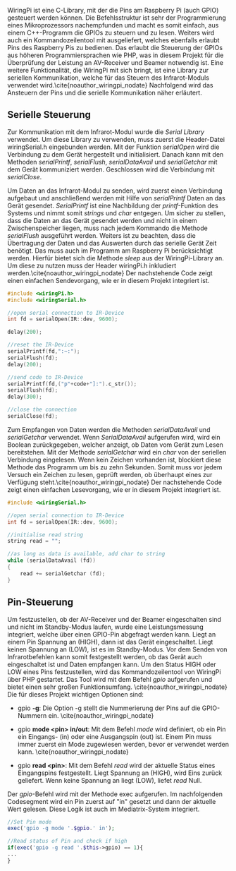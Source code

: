 WiringPi ist eine C-Library, mit der die Pins am Raspberry Pi (auch GPIO) gesteuert werden können.
Die Befehlsstruktur ist sehr der Programmierung eines Mikroprozessors nachempfunden und 
macht es somit einfach, aus einem C++-Programm die GPIOs zu steuern und zu lesen.
Weiters wird auch ein Kommandozeilentool mit ausgeliefert, welches ebenfalls erlaubt Pins des Raspberry Pis zu bedienen.
Das erlaubt die Steuerung der GPIOs aus höheren Programmiersprachen wie PHP, was in diesem Projekt für die Überprüfung der 
Leistung an AV-Receiver und Beamer notwendig ist.
Eine weitere Funktionalität, die WiringPi mit sich bringt, 
ist eine Library zur seriellen Kommunikation, welche für das Steuern des Infrarot-Moduls verwendet wird.\cite{noauthor_wiringpi_nodate}
Nachfolgend wird das Ansteuern der Pins und die serielle Kommunikation näher erläutert.

## Serielle Steuerung
Zur Kommunikation mit dem Infrarot-Modul wurde die *Serial Library* verwendet.
Um diese Library zu verwenden, muss zuerst die Header-Datei wiringSerial.h eingebunden werden.
Mit der Funktion *serialOpen* wird die Verbindung zu dem Gerät hergestellt und initialisiert.
Danach kann mit den Methoden *serialPrintf*, *serialFlush*, *serialDataAvail* und *serialGetchar* mit dem Gerät kommuniziert werden.
Geschlossen wird die Verbindung mit *serialClose*.

Um Daten an das Infrarot-Modul zu senden, wird zuerst einen Verbindung aufgebaut und 
anschließend werden mit Hilfe von *serialPrintf* Daten an das Gerät gesendet.
*SerialPrintf* ist eine Nachbildung der *printf*-Funktion des Systems und 
nimmt somit *strings* und *char* entgegen.
Um sicher zu stellen, dass die Daten an das Gerät gesendet werden und nicht in einem Zwischenspeicher liegen, 
muss nach jedem Kommando die Methode *serialFlush* ausgeführt werden.
Weiters ist zu beachten, dass die Übertragung der Daten und das Auswerten durch das serielle Gerät Zeit benötigt.
Das muss auch im Programm am Raspberry Pi berücksichtigt werden. 
Hierfür bietet sich die Methode *sleep* aus der WiringPi-Library an.
Um diese zu nutzen muss der Header wiringPi.h inkludiert werden.\cite{noauthor_wiringpi_nodate}
Der nachstehende Code zeigt einen einfachen Sendevorgang, wie er in diesem Projekt integriert ist.

```cpp
#include <wiringPi.h>
#include <wiringSerial.h>

//open serial connection to IR-Device
int fd = serialOpen(IR::dev, 9600);

delay(200);

//reset the IR-Device
serialPrintf(fd,":~:");
serialFlush(fd);
delay(200);

//send code to IR-Device
serialPrintf(fd,("p"+code+"]:").c_str());
serialFlush(fd);
delay(300);

//close the connection
serialClose(fd);
```  

Zum Empfangen von Daten werden die Methoden *serialDataAvail* und *serialGetchar* verwendet.
Wenn *SerialDataAvail* aufgerufen wird, wird ein Boolean zurückgegeben, welcher anzeigt, 
ob Daten vom Gerät zum Lesen bereitstehen.
Mit der Methode *serialGetchar* wird ein *char* von der seriellen Verbindung eingelesen.
Wenn kein Zeichen vorhanden ist, blockiert diese Methode das Programm um bis zu zehn Sekunden.
Somit muss vor jedem Versuch ein Zeichen zu lesen, geprüft werden, ob überhaupt eines zur Verfügung steht.\cite{noauthor_wiringpi_nodate}
Der nachstehende Code zeigt einen einfachen Lesevorgang, wie er in diesem Projekt integriert ist.

```cpp
#include <wiringSerial.h>

//open serial connection to IR-Device
int fd = serialOpen(IR::dev, 9600);

//initialise read string
string read = "";

//as long as data is available, add char to string
while (serialDataAvail (fd))
{
    read += serialGetchar (fd);
}
```

## Pin-Steuerung
Um festzustellen, ob der AV-Receiver und der Beamer eingeschalten sind und nicht im Standby-Modus laufen,
wurde eine Leistungsmessung integriert, welche über einen GPIO-Pin abgefragt werden kann.
Liegt an einem Pin Spannung an (HIGH), dann ist das Gerät eingeschaltet. Liegt keinen Spannung an (LOW), ist es im Standby-Modus.
Vor dem Senden von Infrarotbefehlen kann somit festgestellt werden, ob das Gerät auch eingeschaltet ist und Daten empfangen kann.
Um den Status HIGH oder LOW eines Pins festzustellen, wird das Kommandozeilentool von WiringPi über PHP gestartet.
Das Tool wird mit dem Befehl *gpio* aufgerufen und bietet einen sehr großen Funktionsumfang. \cite{noauthor_wiringpi_nodate}
Die für dieses Projekt wichtigen Optionen sind:

* gpio **-g**:
    Die Option -g stellt die Nummerierung der Pins auf die GPIO-Nummern ein. \cite{noauthor_wiringpi_nodate}

* gpio **mode \<pin\> in/out**:
    Mit dem Befehl *mode* wird definiert, ob ein Pin ein Eingangs- (in) oder eine Ausgangspin (out) ist.
    Einem Pin muss immer zuerst ein Mode zugewiesen werden, bevor er verwendet werden kann. \cite{noauthor_wiringpi_nodate}

* gpio **read \<pin\>**:
    Mit dem Befehl *read* wird der aktuelle Status eines Eingangspins festgestellt. Liegt Spannung an (HIGH), wird Eins zurück geliefert.
    Wenn keine Spannung an liegt (LOW), liefet *read* Null.

Der *gpio*-Befehl wird mit der Methode exec aufgerufen.
Im nachfolgenden Codesegment wird ein Pin zuerst auf "in" gesetzt und dann der aktuelle Wert gelesen.
Diese Logik ist auch im Mediatrix-System integriert.

```php
//Set Pin mode
exec('gpio -g mode '.$gpio.' in');

//Read status of Pin and check if high
if(exec('gpio -g read '.$this->gpio) == 1){
...
}
```